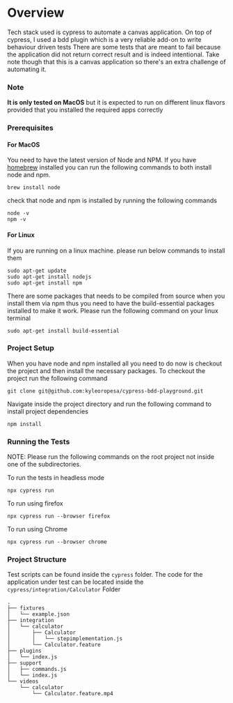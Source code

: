 # Overview
Tech stack used is cypress to automate a canvas application. On top of cypress, I used a bdd plugin which is a very reliable add-on to write behaviour driven tests
There are some tests that are meant to fail because the application did not return correct result and is indeed intentional. Take note though that this is a canvas 
application so there's an extra challenge of automating it. 

### Note
**It is only tested on MacOS** but it is expected to run on different linux flavors provided that you installed the required apps correctly

### Prerequisites

#### For MacOS
You need to have the latest version of Node and NPM. If you have [homebrew](https://brew.sh/) installed you can run the following commands 
to both install node and npm.
```
brew install node
```

check that node and npm is installed by running the following commands
```
node -v
npm -v
```

#### For Linux
If you are running on a linux machine. please run below commands to install them

```
sudo apt-get update
sudo apt-get install nodejs
sudo apt-get install npm
```

There are some packages that needs to be compiled from source when you install them via npm thus you need to have the build-essential packages
installed to make it work. Please run the following command on your linux terminal


```
sudo apt-get install build-essential
```

### Project Setup
When you have node and npm installed all you need to do now is checkout the project and then install the necessary packages.
To checkout the project run the following command

```
git clone git@github.com:kyleoropesa/cypress-bdd-playground.git
```

Navigate inside the project directory and run the following command to install project dependencies
```
npm install
```

### Running the Tests
NOTE: Please run the following commands on the root project not inside one of the subdirectories.

To run the tests in headless mode
```
npx cypress run
```

To run using firefox
```
npx cypress run --browser firefox
```

To run using Chrome
```
npx cypress run --browser chrome
```

### Project Structure
Test scripts can be found inside the `cypress` folder. The code for the application under test can be located inside the `cypress/integration/Calculator` Folder 
```
.
├── fixtures
│   └── example.json
├── integration
│   └── calculator
│       ├── Calculator
│       │   └── stepimplementation.js
│       └── Calculator.feature
├── plugins
│   └── index.js
├── support
│   ├── commands.js
│   └── index.js
└── videos
    └── calculator
        └── Calculator.feature.mp4

```
